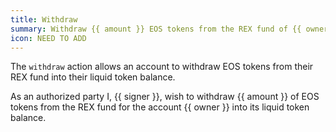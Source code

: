```yaml
---
title: Withdraw
summary: Withdraw {{ amount }} EOS tokens from the REX fund of {{ owner }}
icon: NEED TO ADD
---
```


The `withdraw` action allows an account to withdraw EOS tokens from their REX fund into their liquid token balance.

As an authorized party I, {{ signer }}, wish to withdraw {{ amount }} of EOS tokens from the REX fund for the account {{ owner }} into its liquid token balance.
